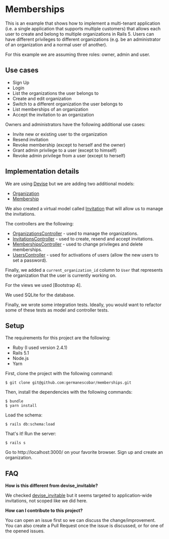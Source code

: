 # Memberships

This is an example that shows how to implement a multi-tenant application (i.e. a single application that supports multiple customers) that allows each user to create and belong to multiple organizations in Rails 5. Users can have different privileges to different organizations (e.g. be an administrator of an organization and a normal user of another).

For this example we are assuming three roles: owner, admin and user.

## Use cases

* Sign Up
* Login
* List the organizations the user belongs to
* Create and edit organization
* Switch to a different organization the user belongs to
* List memberships of an organization
* Accept the invitation to an organization

Owners and administrators have the following additional use cases:

* Invite new or existing user to the organization
* Resend invitation
* Revoke membership (except to herself and the owner)
* Grant admin privilege to a user (except to himself)
* Revoke admin privilege from a user (except to herself)

## Implementation details

We are using [Devise](https://github.com/plataformatec/devise) but we are adding two additional models:

* [Organization](app/models/organization.rb)
* [Membership](app/models/membership.rb)

We also created a virtual model called [Invitation](app/models/invitation.rb) that will allow us to manage the invitations.

The controllers are the following:

* [OrganizationsController](app/controllers/organizations_controller.rb) - used to manage the organizations.
* [InvitationsController](app/controllers/invitations_controller.rb) - used to create, resend and accept invitations.
* [MembershipsController](app/controllers/memberships_controller.rb) - used to change privileges and delete memberships.
* [UsersController](app/controllers/users_controller.rb) - used for activations of users (allow the new users to set a password).

Finally, we added a `current_organization_id` column to `User` that represents the organization that the user is currently working on.

For the views we used [Bootstrap 4].

We used SQLite for the database.

Finally, we wrote some integration tests. Ideally, you would want to refactor some of these tests as model and controller tests.

## Setup

The requirements for this project are the following:

* Ruby (I used version 2.4.1)
* Rails 5.1
* Node.js
* Yarn

First, clone the project with the following command:

```
$ git clone git@github.com:germanescobar/memberships.git
```

Then, install the dependencies with the following commands:

```
$ bundle
$ yarn install
```

Load the schema:

```
$ rails db:schema:load
```

That's it! Run the server:

```
$ rails s
```

Go to http://localhost:3000/ on your favorite browser. Sign up and create an organization.

## FAQ

**How is this different from devise_invitable?**

We checked [devise_invitable](https://github.com/scambra/devise_invitable) but it seems targeted to application-wide invitations, not scoped like we did here.

**How can I contribute to this project?**

You can open an issue first so we can discuss the change/improvement. You can also create a Pull Request once the issue is discussed, or for one of the opened issues.
